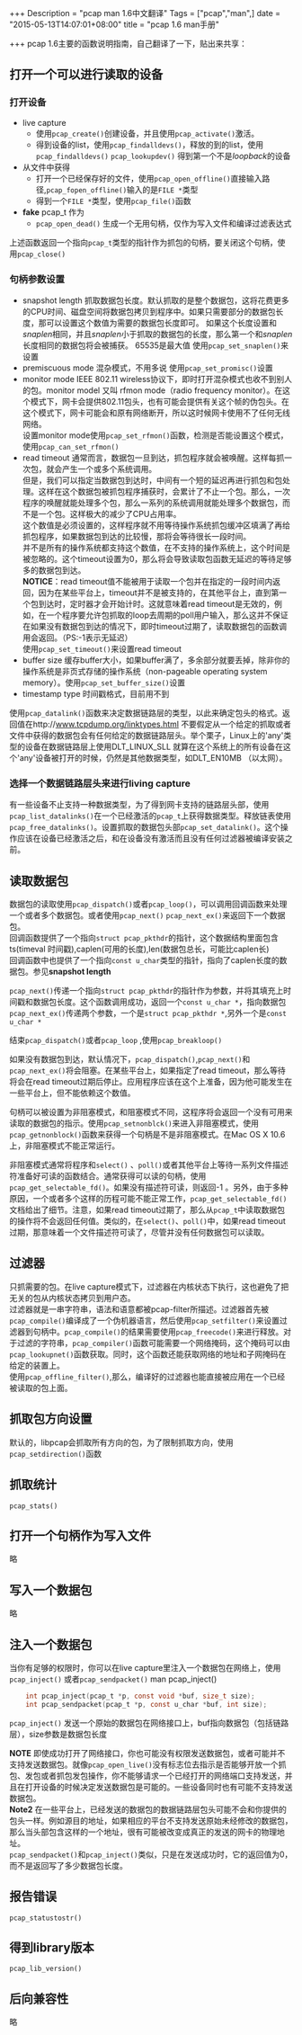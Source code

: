 +++
Description = "pcap man 1.6中文翻译"
Tags = ["pcap","man",]
date = "2015-05-13T14:07:01+08:00"
title = "pcap 1.6 man手册"

+++
pcap 1.6主要的函数说明指南，自己翻译了一下，贴出来共享：  

## 打开一个可以进行读取的设备
### 打开设备  
* live capture  
	 - 使用`pcap_create()`创建设备，并且使用`pcap_activate()`激活。  
	 - 得到设备的list，使用`pcap_findalldevs()`，释放的到的list，使用`pcap_findalldevs()`  `pcap_lookupdev()` 得到第一个不是*loopback*的设备  
* 从文件中获得  
	 - 打开一个已经保存好的文件，使用`pcap_open_offline()`直接输入路径,`pcap_fopen_offline()`输入的是`FILE *`类型  
	 - 得到一个`FILE *`类型，使用`pcap_file()`函数  
* **fake** pcap_t 作为  
	- `pcap_open_dead()` 生成一个无用句柄，仅作为写入文件和编译过滤表达式  

上述函数返回一个指向`pcap_t`类型的指针作为抓包的句柄，要关闭这个句柄，使用`pcap_close()`

### 句柄参数设置
* snapshot length
	抓取数据包长度。默认抓取的是整个数据包，这将花费更多的CPU时间、磁盘空间将数据包拷贝到程序中。如果只需要部分的数据包长度，那可以设置这个数值为需要的数据包长度即可。
	如果这个长度设置和*snaplen*相同，并且*snaplen*小于抓取的数据包的长度，那么第一个和*snaplen*长度相同的数据包将会被捕获。
	65535是最大值
	使用`pcap_set_snaplen()`来设置
* premiscuous mode
	混杂模式，不用多说
	使用`pcap_set_promisc()`设置
* monitor mode
	IEEE 802.11 wireless协议下，即时打开混杂模式也收不到别人的包。monitor model 又叫 rfmon mode（radio frequency monitor）。在这个模式下，网卡会提供802.11包头，也有可能会提供有关这个帧的伪包头。在这个模式下，网卡可能会和原有网络断开，所以这时候网卡使用不了任何无线网络。  
	设置monitor mode使用`pcap_set_rfmon()`函数，检测是否能设置这个模式，使用`pcap_can_set_rfmon()`  
* read timeout
	通常而言，数据包一旦到达，抓包程序就会被唤醒。这样每抓一次包，就会产生一个或多个系统调用。  
	但是，我们可以指定当数据包到达时，中间有一个短的延迟再进行抓包和包处理。这样在这个数据包被抓包程序捕获时，会累计了不止一个包。那么，一次程序的唤醒就能处理多个包，那么一系列的系统调用就能处理多个数据包，而不是一个包。这样极大的减少了CPU占用率。  
	这个数值是必须设置的，这样程序就不用等待操作系统抓包缓冲区填满了再给抓包程序，如果数据包到达的比较慢，那将会等待很长一段时间。  
	并不是所有的操作系统都支持这个数值，在不支持的操作系统上，这个时间是被忽略的。这个timeout设置为0，那么将会导致读取包函数无延迟的等待足够多的数据包到达。  
	**NOTICE**：read timeout值不能被用于读取一个包并在指定的一段时间内返回，因为在某些平台上，timeout并不是被支持的，在其他平台上，直到第一个包到达时，定时器才会开始计时。这就意味着read timeout是无效的，例如，在一个程序要允许包抓取的loop去周期的poll用户输入，那么这并不保证在如果没有数据包到达的情况下，即时timeout过期了，读取数据包的函数调用会返回。（PS:-1表示无延迟）  
	使用`pcap_set_timeout()`来设置read timeout
* buffer size
	缓存buffer大小，如果buffer满了，多余部分就要丢掉，除非你的操作系统是非页式存储的操作系统（non-pageable operating system memory）。使用`pcap_set_buffer_size()`设置
* timestamp type
	时间戳格式，目前用不到
	
 使用`pcap_datalink()`函数来决定数据链路层的类型，以此来确定包头的格式。返回值在http://www.tcpdump.org/linktypes.html
 不要假定从一个给定的抓取或者文件中获得的数据包会有任何给定的数据链路层头。举个栗子，Linux上的'any'类型的设备在数据链路层上使用DLT_LINUX_SLL 就算在这个系统上的所有设备在这个'any'设备被打开的时候，仍然是其他数据类型，如DLT_EN10MB （以太网）。

### 选择一个数据链路层头来进行living capture
 有一些设备不止支持一种数据类型，为了得到网卡支持的链路层头部，使用`pcap_list_datalinks()`在一个已经激活的`pcap_t`上获得数据类型。释放链表使用`pcap_free_datalinks()`。设置抓取的数据包头部`pcap_set_datalink()`。这个操作应该在设备已经激活之后，和在设备没有激活而且没有任何过滤器被编译安装之前。

## 读取数据包
数据包的读取使用`pcap_dispatch()`或者`pcap_loop()`，可以调用回调函数来处理一个或者多个数据包。或者使用`pcap_next()` `pcap_next_ex()`来返回下一个数据包。  
回调函数提供了一个指向`struct pcap_pkthdr`的指针，这个数据结构里面包含 ts(timeval 时间戳),caplen(可用的长度),len(数据包总长，可能比caplen长)  
回调函数中也提供了一个指向`const u_char`类型的指针，指向了caplen长度的数据包。参见**snapshot length**  
 
`pcap_next()`传递一个指向`struct pcap_pkthdr`的指针作为参数，并将其填充上时间戳和数据包长度。这个函数调用成功，返回一个`const u_char *`，指向数据包
`pcap_next_ex()`传递两个参数，一个是`struct pcap_pkthdr *`,另外一个是`const u_char *`

结束`pcap_dispatch()`或者`pcap_loop` ,使用`pcap_breakloop()`

如果没有数据包到达，默认情况下，`pcap_dispatch()`,`pcap_next()`和`pcap_next_ex()`将会阻塞。在某些平台上，如果指定了read timeout，那么等待将会在read timeout过期后停止。应用程序应该在这个上准备，因为他可能发生在一些平台上，但不能依赖这个数值。

句柄可以被设置为非阻塞模式，和阻塞模式不同，这程序将会返回一个没有可用来读取的数据包的指示。使用`pcap_setnonblck()`来进入非阻塞模式，使用`pcap_getnonblock()`函数来获得一个句柄是不是非阻塞模式。在Mac OS X 10.6上，非阻塞模式不能正常运行。

非阻塞模式通常将程序和`select()` 、`poll()`或者其他平台上等待一系列文件描述符准备好可读的函数结合。通常获得可以读的句柄，使用`pcap_get_selectable_fd()`。如果没有描述符可读，则返回-1 。另外，由于多种原因，一个或者多个这样的历程可能不能正常工作，`pcap_get_selectable_fd()`文档给出了细节。注意，如果read timeout过期了，那么从`pcap_t`中读取数据包的操作将不会返回任何值。类似的，在`select()`、`poll()`中，如果read timeout过期，那意味着一个文件描述符可读了，尽管并没有任何数据包可以读取。

## 过滤器
只抓需要的包。在live capture模式下，过滤器在内核状态下执行，这也避免了把无关的包从内核状态拷贝到用户态。  
过滤器就是一串字符串，语法和语意都被pcap-filter所描述。过滤器首先被`pcap_compile()`编译成了一个伪机器语言，然后使用`pcap_setfilter()`来设置过滤器到句柄中。`pcap_compile()`的结果需要使用`pcap_freecode()`来进行释放。对于过滤的字符串，`pcap_compiler()`函数可能需要一个网络掩码，这个掩码可以由`pcap_lookupnet()`函数获取。同时，这个函数还能获取网络的地址和子网掩码在给定的装置上。  
使用`pcap_offline_filter()`,那么，编译好的过滤器也能直接被应用在一个已经被读取的包上面。  

## 抓取包方向设置
默认的，libpcap会抓取所有方向的包，为了限制抓取方向，使用`pcap_setdirection()`函数

## 抓取统计
`pcap_stats()`

## 打开一个句柄作为写入文件
略

## 写入一个数据包
略

## 注入一个数据包
当你有足够的权限时，你可以在live capture里注入一个数据包在网络上，使用`pcap_inject()` 或者`pcap_sendpacket()` 
man pcap_inject()
```C
	int pcap_inject(pcap_t *p, const void *buf, size_t size);
	int pcap_sendpacket(pcap_t *p, const u_char *buf, int size);
```
`pcap_inject()` 发送一个原始的数据包在网络接口上，buf指向数据包（包括链路层），size参数是数据包长度  

**NOTE** 即使成功打开了网络接口，你也可能没有权限发送数据包，或者可能并不支持发送数据包。就像`pcap_open_live()`没有标志位去指示是否能够开放一个抓包、发包或者抓包发包操作，你不能够请求一个已经打开的网络端口支持发送，并且在打开设备的时候决定发送数据包是可能的。一些设备同时也有可能不支持发送数据包。  
**Note2** 在一些平台上，已经发送的数据包的数据链路层包头可能不会和你提供的包头一样。例如源目的地址，如果相应的平台不支持发送原始未经修改的数据包，那么当头部包含这样的一个地址，很有可能被改变成真正的发送的网卡的物理地址。  
`pcap_sendpacket()`和`pcap_inject()`类似，只是在发送成功时，它的返回值为0，而不是返回写了多少数据包长度。  

## 报告错误
`pcap_statustostr()`

## 得到library版本
`pcap_lib_version()`

## 后向兼容性
略

